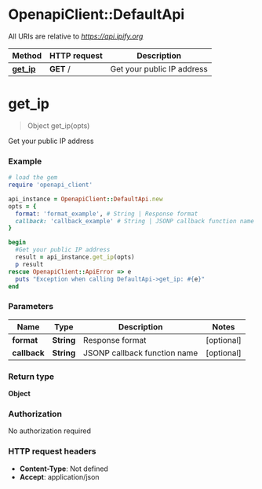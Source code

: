 # OpenapiClient::DefaultApi

All URIs are relative to *https://api.ipify.org*

Method | HTTP request | Description
------------- | ------------- | -------------
[**get_ip**](DefaultApi.md#get_ip) | **GET** / | Get your public IP address


# **get_ip**
> Object get_ip(opts)

Get your public IP address

### Example
```ruby
# load the gem
require 'openapi_client'

api_instance = OpenapiClient::DefaultApi.new
opts = {
  format: 'format_example', # String | Response format
  callback: 'callback_example' # String | JSONP callback function name
}

begin
  #Get your public IP address
  result = api_instance.get_ip(opts)
  p result
rescue OpenapiClient::ApiError => e
  puts "Exception when calling DefaultApi->get_ip: #{e}"
end
```

### Parameters

Name | Type | Description  | Notes
------------- | ------------- | ------------- | -------------
 **format** | **String**| Response format | [optional] 
 **callback** | **String**| JSONP callback function name | [optional] 

### Return type

**Object**

### Authorization

No authorization required

### HTTP request headers

 - **Content-Type**: Not defined
 - **Accept**: application/json



